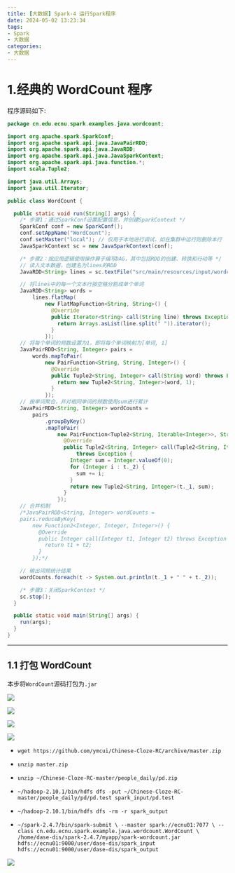 ```yaml
---
title: [大数据] Spark-4 运行Spark程序
date: 2024-05-02 13:23:34
tags: 
- Spark
- 大数据
categories: 
- 大数据
---
```


# 1.经典的 WordCount 程序

程序源码如下:

```java
package cn.edu.ecnu.spark.examples.java.wordcount;

import org.apache.spark.SparkConf;
import org.apache.spark.api.java.JavaPairRDD;
import org.apache.spark.api.java.JavaRDD;
import org.apache.spark.api.java.JavaSparkContext;
import org.apache.spark.api.java.function.*;
import scala.Tuple2;

import java.util.Arrays;
import java.util.Iterator;

public class WordCount {

  public static void run(String[] args) {
    /* 步骤1：通过SparkConf设置配置信息，并创建SparkContext */
    SparkConf conf = new SparkConf();
    conf.setAppName("WordCount");
    conf.setMaster("local"); // 仅用于本地进行调试，如在集群中运行则删除本行
    JavaSparkContext sc = new JavaSparkContext(conf);

    /* 步骤2：按应用逻辑使用操作算子编写DAG，其中包括RDD的创建、转换和行动等 */
    // 读入文本数据，创建名为lines的RDD
    JavaRDD<String> lines = sc.textFile("src/main/resources/input/wordcount/words.txt");

    // 将lines中的每一个文本行按空格分割成单个单词
    JavaRDD<String> words =
        lines.flatMap(
            new FlatMapFunction<String, String>() {
              @Override
              public Iterator<String> call(String line) throws Exception {
                return Arrays.asList(line.split(" ")).iterator();
              }
            });
    // 将每个单词的频数设置为1，即将每个单词映射为[单词, 1]
    JavaPairRDD<String, Integer> pairs =
        words.mapToPair(
            new PairFunction<String, String, Integer>() {
              @Override
              public Tuple2<String, Integer> call(String word) throws Exception {
                return new Tuple2<String, Integer>(word, 1);
              }
            });
    // 按单词聚合，并对相同单词的频数使用sum进行累计
    JavaPairRDD<String, Integer> wordCounts =
        pairs
            .groupByKey()
            .mapToPair(
                new PairFunction<Tuple2<String, Iterable<Integer>>, String, Integer>() {
                  @Override
                  public Tuple2<String, Integer> call(Tuple2<String, Iterable<Integer>> t)
                      throws Exception {
                    Integer sum = Integer.valueOf(0);
                    for (Integer i : t._2) {
                      sum += i;
                    }
                    return new Tuple2<String, Integer>(t._1, sum);
                  }
                });
    // 合并机制
    /*JavaPairRDD<String, Integer> wordCounts =
    pairs.reduceByKey(
        new Function2<Integer, Integer, Integer>() {
          @Override
          public Integer call(Integer t1, Integer t2) throws Exception {
            return t1 + t2;
          }
        });*/

    // 输出词频统计结果
    wordCounts.foreach(t -> System.out.println(t._1 + " " + t._2));

    /* 步骤3：关闭SparkContext */
    sc.stop();
  }

  public static void main(String[] args) {
    run(args);
  }
}
```

----------------

## 1.1 打包 WordCount

本步将`WordCount`源码打包为`.jar`



![](https://cdn.jsdelivr.net/gh/oixel64/imgs/imgs/202405021759128.png)

![](https://cdn.jsdelivr.net/gh/oixel64/imgs/imgs/202405021800838.png)

![](https://cdn.jsdelivr.net/gh/oixel64/imgs/imgs/202405021659339.png)

![](https://cdn.jsdelivr.net/gh/oixel64/imgs/imgs/202405021803426.png)

- `wget https://github.com/ymcui/Chinese-Cloze-RC/archive/master.zip`

- `unzip master.zip`

- `unzip ~/Chinese-Cloze-RC-master/people_daily/pd.zip`

- `~/hadoop-2.10.1/bin/hdfs dfs -put ~/Chinese-Cloze-RC-master/people_daily/pd/pd.test spark_input/pd.test`

- `~/hadoop-2.10.1/bin/hdfs dfs -rm -r spark_output`

- `~/spark-2.4.7/bin/spark-submit \
--master spark://ecnu01:7077 \
--class cn.edu.ecnu.spark.example.java.wordcount.WordCount \
/home/dase-dis/spark-2.4.7/myapp/spark-wordcount.jar hdfs://ecnu01:9000/user/dase-dis/spark_input hdfs://ecnu01:9000/user/dase-dis/spark_output`

![](https://cdn.jsdelivr.net/gh/oixel64/imgs/imgs/202405021816280.png)
